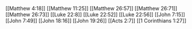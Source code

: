 [[Matthew 4:18]]
[[Matthew 11:25]]
[[Matthew 26:57]]
[[Matthew 26:71]]
[[Matthew 26:73]]
[[Luke 22:8]]
[[Luke 22:52]]
[[Luke 22:56]]
[[John 7:15]]
[[John 7:49]]
[[John 18:16]]
[[John 19:26]]
[[Acts 2:7]]
[[1 Corinthians 1:27]]
